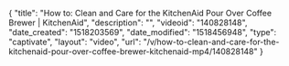 {
    "title": "How to: Clean and Care for the KitchenAid Pour Over Coffee Brewer | KitchenAid",
    "description": "",
    "videoid": "140828148",
    "date_created": "1518203569",
    "date_modified": "1518456948",
    "type": "captivate",
    "layout": "video",
    "url": "\/v\/how-to-clean-and-care-for-the-kitchenaid-pour-over-coffee-brewer-kitchenaid-mp4\/140828148"
}